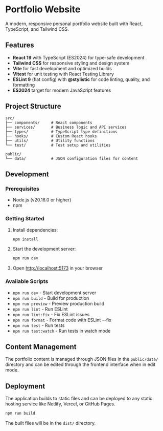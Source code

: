 # Portfolio Website

A modern, responsive personal portfolio website built with React, TypeScript, and Tailwind CSS.

## Features

- **React 19** with TypeScript (ES2024) for type-safe development
- **Tailwind CSS** for responsive styling and design system
- **Vite** for fast development and optimized builds
- **Vitest** for unit testing with React Testing Library
- **ESLint 9** (flat config) with **@stylistic** for code linting, quality, and formatting
- **ES2024** target for modern JavaScript features

## Project Structure

```
src/
├── components/     # React components
├── services/       # Business logic and API services
├── types/          # TypeScript type definitions
├── hooks/          # Custom React hooks
├── utils/          # Utility functions
└── test/           # Test setup and utilities

public/
└── data/           # JSON configuration files for content
```

## Development

### Prerequisites

- Node.js (v20.16.0 or higher)
- npm

### Getting Started

1. Install dependencies:
   ```bash
   npm install
   ```

2. Start the development server:
   ```bash
   npm run dev
   ```

3. Open [http://localhost:5173](http://localhost:5173) in your browser

### Available Scripts

- `npm run dev` - Start development server
- `npm run build` - Build for production
- `npm run preview` - Preview production build
- `npm run lint` - Run ESLint
- `npm run lint:fix` - Fix ESLint issues
- `npm run format` - Format code with ESLint --fix
- `npm run test` - Run tests
- `npm run test:watch` - Run tests in watch mode

## Content Management

The portfolio content is managed through JSON files in the `public/data/` directory and can be edited through the frontend interface when in edit mode.

## Deployment

The application builds to static files and can be deployed to any static hosting service like Netlify, Vercel, or GitHub Pages.

```bash
npm run build
```

The built files will be in the `dist/` directory.